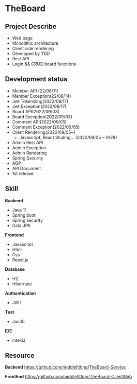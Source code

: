# TheBoard

## Project Describe
- Web page
- Monolithic architecture
- Client side rendering
- Developed by TDD
- Rest API
- Login && CRUD board functions

## Development status
- Member API (22/08/11)
- Member Exception(22/08/14)
- Jwt Tokenizing(2022/08/17)
- Jwt Exception(2022/08/17)
- Board API(2022/09/03)
- Board Exception(2022/09/03)
- Comment API(2022/09/05)
- Comment Exception(2022/09/05)
- Client Rendering(2022/09/05~)
  - Javascript, React Studing... (2022/09/05 ~ 9/28)
- Admin Rest API
- Admin Exception
- Admin Rendering
- Spring Security
- AOP
- API Document
- 1st release

## Skill
**Backend**
- Java 11
- Spring boot
- Spring security
- Data JPA

**Frontend**
- Javascript
- Html
- Css
- React.js

**Database**
- H2
- Hibernate

**Authentication**
- JWT

**Test**
- Junit5

**IDE**
- IntelliJ

## Resource
**Backend**
https://github.com/middlefitting/TheBoard-Service

**FrontEnd**
https://github.com/middlefitting/TheBoard-ClientWeb
